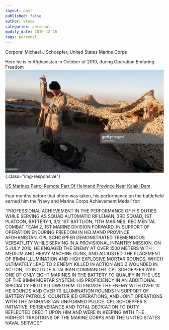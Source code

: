 ```yaml
---
layout: post
published: false
author: Steve
categories: personal
modify_date: 2019-12-26 
tags: personal
---
```

Corporal Michael J Schoepfer, United States Marine Corps  

Here he is in Afghanistan in October of 2010, during Operation Enduring Freedom![MJ](/img/MJ.jpg){:class="img-responsive"}

[US Marines Patrol Remote Part Of Helmand Province Near Kajaki Dam](https://www.gettyimages.com/detail/news-photo/marine-cpl-michael-schoepfer-of-staten-island-ny-with-india-news-photo/105976779)

Four months before that photo was taken, his performance on the battlefield earned him the 'Navy and Marine Corps Achievement Medal' for: 

"PROFESSIONAL ACHIEVEMENT IN THE PERFORMANCE OF HIS DUTIES WHILE SERVING AS SQUAD AUTOMATIC RIFLEMAN, 3RD SQUAD, 1ST PLATOON, BATTERY 1,  3/2 1ST BATTLION, 11TH MARINES, RECIMENTAL COMBAT TEAM 2, 1ST MARINE DIVISION FORWARD, IN SUPPORT OF OPERATION ENDURING FREEDOM IN HELMAND PROVINCE, AFGHANISTAN. 
CPL SCHOEPFER DEMONSTRATED TREMENDOUS VERSATILITY WHILE SERVING IN A PROVISIONAL INFANTRY MISSION. 
ON 5 JULY 2010, HE ENGAGED THE ENEMY AT OVER 1500 METERS WITH MEDIUM AND HEAVY MACHINE GUNS, AND ADJUSTED THE PLACEMENT OF 81MM ILLUMINATION AND HIGH EXPLOSIVE MORTAR ROUNDS, WHICH ULTIMATELY LEAD TO 2 ENEMY KILLED IN ACTION AND 2 WOUNDED IN ACTION, TO INCLUDE A TALIBAN COMMANDER.
CPL SCHOEPFER WAS ONE OF ONLY EIGHT MARINES IN THE BATTERY TO QUALIFY IN THE USE OF THE 81MM MORTAR SYSTEM.
HIS PROFICIENCY IN AN ADDITIONAL SPECIALTY FIELD ALLOWED HIM TO ENGAGE THE ENEMY WITH OVER 10 HE ROUNDS AND OVER 70 ILLUMINATION ROUNDS IN SUPPORT OF BATTERY PATROLS, COUNTER IED OPERATIONS, AND JOINT OPERATIONS WITH THE AFGHANISTAN UNIFORMED POLICE. 
CPL SCHOEPFER'S INITIATIVE, PERSEVERANCE AND TOTAL DEDICATION TO DUTY REFLECTED CREDIT UPON HIM AND WERE IN KEEPING WITH THE HIGHEST TRADITIONS OF THE MARINE CORPS AND THE UNITED STATES NAVAL SERVICE."

